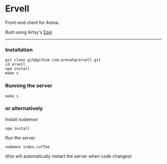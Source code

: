# Ervell

Front-end client for Arena.

Built using Artsy's [Ezel](https://github.com/artsy/ezel)


* * *

### Installation
	git clone git@github.com:arenahq/ervell.git
	cd ervell
	npm install
	make s

### Running the server
	make s

### or alternatively

Install nodemon
```
npm install
```

Run the server
```
nodemon index.coffee
```

(this will automatically restart the server when code changes)
